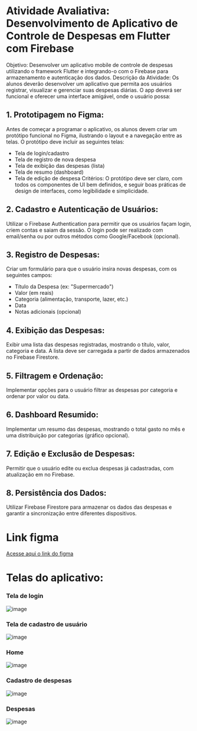 # Atividade Avaliativa: Desenvolvimento de Aplicativo de Controle de Despesas em Flutter com Firebase

Objetivo: Desenvolver um aplicativo mobile de controle de despesas utilizando o framework Flutter e integrando-o com o Firebase para armazenamento e autenticação dos dados.
Descrição da Atividade:
Os alunos deverão desenvolver um aplicativo que permita aos usuários registrar, visualizar e gerenciar suas despesas diárias. O app deverá ser funcional e oferecer uma interface amigável, onde o usuário possa:

## 1.	Prototipagem no Figma:
Antes de começar a programar o aplicativo, os alunos devem criar um protótipo funcional no Figma, ilustrando o layout e a navegação entre as telas.
O protótipo deve incluir as seguintes telas:
- Tela de login/cadastro
- Tela de registro de nova despesa
- Tela de exibição das despesas (lista)
- Tela de resumo (dashboard)
- Tela de edição de despesa
Critérios: O protótipo deve ser claro, com todos os componentes de UI bem definidos, e seguir boas práticas de design de interfaces, como legibilidade e simplicidade.

## 2.	Cadastro e Autenticação de Usuários:
Utilizar o Firebase Authentication para permitir que os usuários façam login, criem contas e saiam da sessão.
O login pode ser realizado com email/senha ou por outros métodos como Google/Facebook (opcional).

## 3.	Registro de Despesas:
Criar um formulário para que o usuário insira novas despesas, com os seguintes campos:
- Título da Despesa (ex: "Supermercado")
- Valor (em reais)
- Categoria (alimentação, transporte, lazer, etc.)
- Data
- Notas adicionais (opcional)
    
## 4.	Exibição das Despesas:
Exibir uma lista das despesas registradas, mostrando o título, valor, categoria e data.
A lista deve ser carregada a partir de dados armazenados no Firebase Firestore.

## 5.	Filtragem e Ordenação:
Implementar opções para o usuário filtrar as despesas por categoria e ordenar por valor ou data.

## 6.	Dashboard Resumido:
Implementar um resumo das despesas, mostrando o total gasto no mês e uma distribuição por categorias (gráfico opcional).

## 7.	Edição e Exclusão de Despesas:
Permitir que o usuário edite ou exclua despesas já cadastradas, com atualização em no Firebase.
 	
## 8.	Persistência dos Dados:
Utilizar Firebase Firestore para armazenar os dados das despesas e garantir a sincronização entre diferentes dispositivos.

# Link figma
<a href="https://www.figma.com/design/kuqPGYqsi5icGtD29VaUU9/Finance-Management-Mobile?node-id=7020-3430&t=M0SDLl2R4zVTBmpi-1" tagert="_blank">Acesse aqui o link do figma</a>

# Telas do aplicativo:
### Tela de login
![image](https://github.com/user-attachments/assets/209ee489-d187-446a-849b-112f2b340626)
### Tela de cadastro de usuário
![image](https://github.com/user-attachments/assets/a8c8151b-2714-4b16-934a-981df6ec2338)
### Home
![image](https://github.com/user-attachments/assets/ba7d5fee-c2c1-41ff-8e5e-ac4a5d288ae6)
### Cadastro de despesas
![image](https://github.com/user-attachments/assets/a2aa033f-baa5-4d61-abdb-70406ccfc953)
### Despesas
![image](https://github.com/user-attachments/assets/bd6edea0-b015-41eb-adfd-4c5fe3786f1c)





